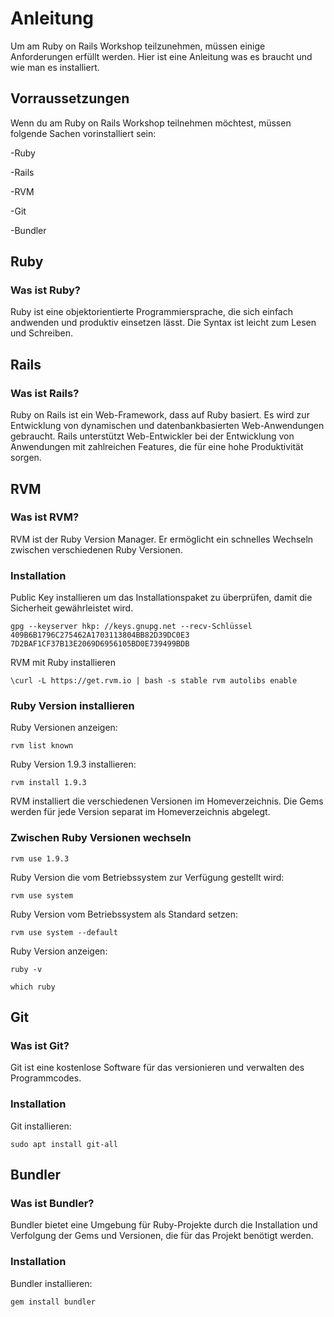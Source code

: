 # Anleitung

Um am Ruby on Rails Workshop teilzunehmen, müssen einige Anforderungen erfüllt werden.
Hier ist eine Anleitung was es braucht und wie man es installiert.

## Vorraussetzungen

Wenn du am Ruby on Rails Workshop teilnehmen möchtest, müssen folgende Sachen vorinstalliert sein:

-Ruby

-Rails

-RVM

-Git

-Bundler

## Ruby

### Was ist Ruby?

Ruby ist eine objektorientierte Programmiersprache, die sich einfach andwenden und produktiv einsetzen lässt.
Die Syntax ist leicht zum Lesen und Schreiben.

## Rails

### Was ist Rails?

Ruby on Rails ist ein Web-Framework, dass auf Ruby basiert. Es wird zur Entwicklung von dynamischen und datenbankbasierten Web-Anwendungen gebraucht. Rails unterstützt Web-Entwickler bei der Entwicklung von Anwendungen mit zahlreichen Features, die für eine hohe Produktivität sorgen.

## RVM

### Was ist RVM?

RVM ist der Ruby Version Manager.
Er ermöglicht ein schnelles Wechseln zwischen verschiedenen Ruby Versionen.

### Installation

Public Key installieren um das Installationspaket zu überprüfen, damit die Sicherheit gewährleistet wird.

`gpg --keyserver hkp: //keys.gnupg.net --recv-Schlüssel 409B6B1796C275462A1703113804BB82D39DC0E3 7D2BAF1CF37B13E2069D6956105BD0E739499BDB`

RVM mit Ruby installieren

`\curl -L https://get.rvm.io | bash -s stable
rvm autolibs enable`

### Ruby Version installieren

Ruby Versionen anzeigen:

`rvm list known`

Ruby Version 1.9.3 installieren:

`rvm install 1.9.3`

RVM installiert die verschiedenen Versionen im Homeverzeichnis.
Die Gems werden für jede Version separat im Homeverzeichnis abgelegt.

### Zwischen Ruby Versionen wechseln

`rvm use 1.9.3`

Ruby Version die vom Betriebssystem zur Verfügung gestellt wird:

`rvm use system`

Ruby Version vom Betriebssystem als Standard setzen:

`rvm use system --default`

Ruby Version anzeigen:

`ruby -v`

`which ruby`

## Git

### Was ist Git?

Git ist eine kostenlose Software für das versionieren und verwalten des Programmcodes.

### Installation

Git installieren:

`sudo apt install git-all`

## Bundler

### Was ist Bundler?

Bundler bietet eine Umgebung für Ruby-Projekte durch die Installation und Verfolgung der Gems und Versionen, die für das Projekt benötigt werden.

### Installation

Bundler installieren:

`gem install bundler`
